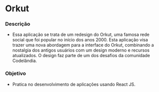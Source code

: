 # Orkut

### Descrição
- Essa aplicação se trata de um redesign do Orkut, uma famosa rede social que foi popular no início dos anos 2000. Esta aplicação visa trazer uma nova abordagem para a interface do Orkut, combinando a nostalgia dos antigos usuários com um design moderno e recursos atualizados. O design faz parte de um dos desafios da comunidade Codelândia.

### Objetivo
- Pratica no desenvolvimento de aplicações usando React JS.
